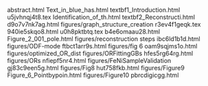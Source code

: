 abstract.html
Text_in_blue_has.html
textbf1_Introduction.html
u5jvhnqj4t8.tex
Identification_of_th.html
textbf2_Reconstructi.html
d9o7v7nk7ag.html
figures/graph_structure_creation
r3ev4f1geqk.tex
940ie5skqo8.html
u0h8pktbtq.tex
b4e6omaau28.html
Figure_2_001_pole.html
figures/reconstruction steps
ibc6ld1b1d.html
figures/ODF-mode
ftbct1arr9s.html
figures/fig 6
oam9sqjms1o.html
figures/optimized_OR_dist
figures/ORFittingGBs
hfes5rg64rg.html
figures/ORs
nfiepf5nr4.html
figures/FeNiSampleValidation
gj83c9een5g.html
figures/Fig8
hut758fkb.html
figures/Figure9
Figure_6_Pointbypoin.html
figures/Figure10
pbrcdigicgg.html